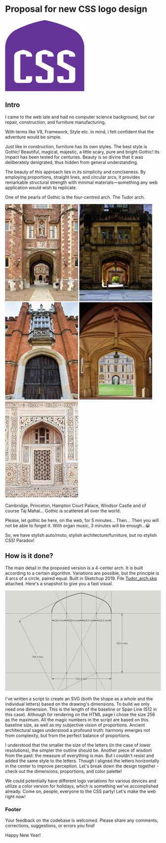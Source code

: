 # Proposal for new CSS logo design

![Proposal for new CSS logo design](./assets/logo_css_regular.png)

## Intro

I came to the web late and had no computer science background,
but car repair, construction, and furniture manufacturing.

With terms like V8, Framework, Style etc. in mind, i felt confident that the adventure would be simple.

Just like in construction, furniture has its own styles. The
best style is Gothic! Beautiful, magical, majestic, a little
scary, pure and bright Gothic! Its impact has been tested for
centuries. Beauty is so divine that it was deliberately
denigrated, thus hidden from general understanding.

The beauty of this approach lies in its simplicity and conciseness. By employing proportions, straight lines, and circular arcs, it provides remarkable structural strength with minimal materials—something any web application would wish to replicate.

One of the pearls of Gothic is the four-centred arch. The Tudor
arch.

![Cambridge](./assets/architcture/Cambridge.jpg)
![Princeton](./assets/architcture/Princeton.jpg)
![Hampton Court Palace](./assets/architcture/Hampton%20Court%20Palace.jpg)
![Windsor Castle](./assets/architcture/Windsor%20Castle.jpg)
![Taj Mahal](./assets/architcture/Taj%20Mahal.jpg)

Cambridge, Princeton, Hampton Court Palace, Windsor Castle and of course Taj Mahal... Gothic is scattered all over the world.

Please, let gothic be here, on the web, for 5 minutes... Then...
Then you will not be able to forget it. With organ music, 3
minutes will be enough...😀

So, we have stylish auto/moto, stylish architecture/furniture, but no stylish
CSS! Paradox!

## How is it done?

The main detail in the proposed version is a 4-center arch. It is built according to a certain algorithm. Variations are possible, but the principle is 4 arcs of a circle, paired equal. Built in Sketchup 2019. File <ins>Tudor_arch.skp</ins> attached. Here's a snapshot to give you a fast visual.

![Tudor Arch](./assets/Tudor_arch.jpg)

I've written a script to create an SVG (both the shape as a whole and the individual letters) based on the drawing's dimensions. To build we only need one dimension. This is the length of the baseline or Span Line (512 in this case). Although for rendering on the HTML page i chose the size 256 as the maximum. All the magic numbers in the script are based on this baseline size, as well as my subjective vision of proportions. Ancient architectural sages understood a profound truth: harmony emerges not from complexity, but from the perfect balance of proportions.

I understood that the smaller the size of the letters (in the case of lower resolutions), the simpler the outline should be. Another piece of wisdom from the past: the measure of everything is man. But I couldn't resist and added the same style to the letters. Though i aligned the letters horizontally in the center to improve perception. Let's break down the design together - check out the dimensions, proportions, and color palette!

We could potentially have different logo variations for various devices and utilize a color version for holidays, which is something we've accomplished already. Come on, people, everyone to the CSS party! Let's make
the web right now!

### Footer

Your feedback on the codebase is welcomed. Please share any comments, corrections, suggestions, or errors you find!

Happy New Year!
